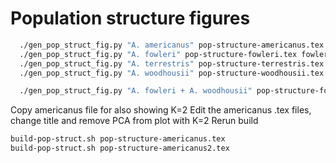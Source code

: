 
# Population structure figures
```bash
  ./gen_pop_struct_fig.py "A. americanus" pop-structure-americanus.tex americanus-minSamples99-mac3-popmap3 3 
  ./gen_pop_struct_fig.py "A. fowleri" pop-structure-fowleri.tex fowleri-minSamples1.0-mac3-popmap2 2 
  ./gen_pop_struct_fig.py "A. terrestris" pop-structure-terrestris.tex terrestris-minSamples1.0-mac3-popmap3 2 
  ./gen_pop_struct_fig.py "A. woodhousii" pop-structure-woodhousii.tex woodhousii-minSamples1.0-mac3-popmap3 2

  ./gen_pop_struct_fig.py "A. fowleri + A. woodhousii" pop-structure-fowleri-woodhousii.tex fowleri-woodhousii-minSamples1.0-mac3 2

```
Copy americanus file for also showing K=2
Edit the americanus .tex files, change title and remove PCA from plot with K=2
Rerun build

```bash
build-pop-struct.sh pop-structure-americanus.tex
build-pop-struct.sh pop-structure-americanus2.tex
```